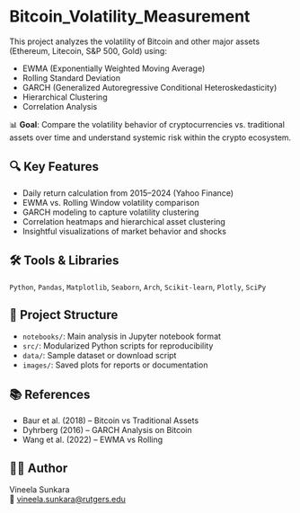 # Bitcoin_Volatility_Measurement
This project analyzes the volatility of Bitcoin and other major assets (Ethereum, Litecoin, S&P 500, Gold) using:
- EWMA (Exponentially Weighted Moving Average)
- Rolling Standard Deviation
- GARCH (Generalized Autoregressive Conditional Heteroskedasticity)
- Hierarchical Clustering
- Correlation Analysis

📊 **Goal**: Compare the volatility behavior of cryptocurrencies vs. traditional assets over time and understand systemic risk within the crypto ecosystem.

## 🔍 Key Features
- Daily return calculation from 2015–2024 (Yahoo Finance)
- EWMA vs. Rolling Window volatility comparison
- GARCH modeling to capture volatility clustering
- Correlation heatmaps and hierarchical asset clustering
- Insightful visualizations of market behavior and shocks

## 🛠 Tools & Libraries
`Python`, `Pandas`, `Matplotlib`, `Seaborn`, `Arch`, `Scikit-learn`, `Plotly`, `SciPy`

## 📁 Project Structure
- `notebooks/`: Main analysis in Jupyter notebook format
- `src/`: Modularized Python scripts for reproducibility
- `data/`: Sample dataset or download script
- `images/`: Saved plots for reports or documentation

## 📚 References
- Baur et al. (2018) – Bitcoin vs Traditional Assets
- Dyhrberg (2016) – GARCH Analysis on Bitcoin
- Wang et al. (2022) – EWMA vs Rolling

## 👩‍💻 Author
Vineela Sunkara  
📧 vineela.sunkara@rutgers.edu

